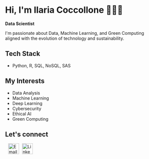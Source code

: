 # Hi, I'm Ilaria Coccollone 👩🏻‍💻
**Data Scientist**

I'm passionate about Data, Machine Learning, and Green Computing aligned with the evolution of technology and sustainability.

## Tech Stack
- Python, R, SQL, NoSQL, SAS
  
## My Interests
- Data Analysis 
- Machine Learning
- Deep Learning
- Cybersecurity 
- Ethical AI
- Green Computing

## Let's connect
<div style="display: flex; align-items: center;">
  <a href="mailto:ilariacoccollone@gmail.com" target="_blank">
    <img src="https://upload.wikimedia.org/wikipedia/commons/4/4e/Mail_%28iOS%29.svg" alt="Email" width="35" style="margin-left: 10px;" />
  </a>
  <a href="https://www.linkedin.com/in/ilaria-coccollone-7b3a66243/" target="_blank">
    <img src="https://cdn.jsdelivr.net/gh/devicons/devicon/icons/linkedin/linkedin-original.svg" alt="LinkedIn" width="35" style="margin-left: 10px;" />
  </a>
</div>
